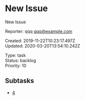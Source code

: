 # New Issue

New Issue

Reporter: qqq <qqq@example.com>  

Created: 2019-11-22T10:23:17.497Z  
Updated: 2020-03-20T13:54:10.242Z

Type: task  
Status: backlog  
Priority: 10

## Subtasks
- [4](4.md "Unreferenced issue")
